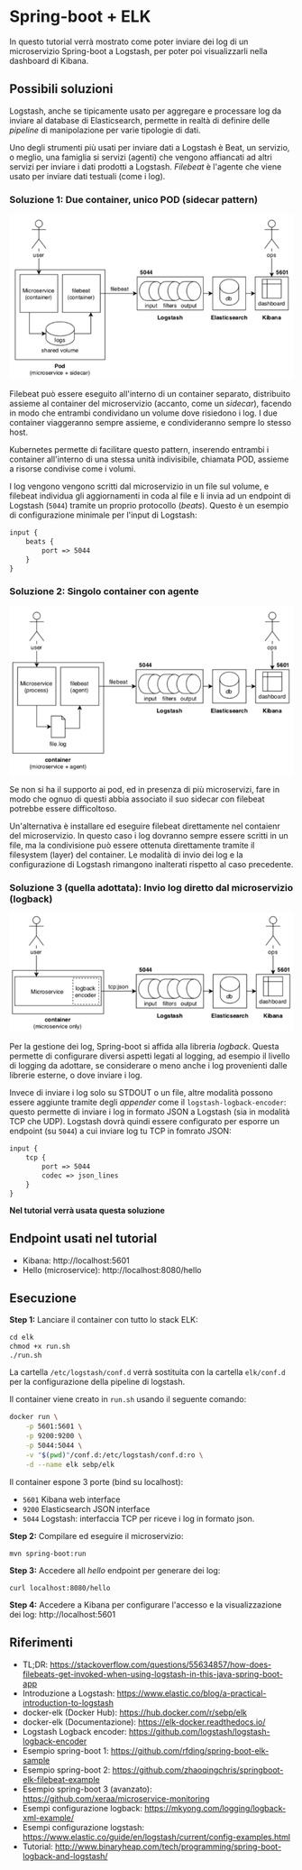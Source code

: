 # Spring-boot + ELK

In questo tutorial verrà mostrato come poter inviare dei log di un microservizio Spring-boot a Logstash, per poter poi visualizzarli nella dashboard di Kibana.

## Possibili soluzioni

Logstash, anche se tipicamente usato per aggregare e processare log da inviare al database di Elasticsearch, permette in realtà di definire delle *pipeline* di manipolazione per varie tipologie di dati.

Uno degli strumenti più usati per inviare dati a Logstash è Beat, un servizio, o meglio, una famiglia si servizi (agenti) che vengono affiancati ad altri servizi per inviare i dati prodotti a Logstash. *Filebeat* è l'agente che viene usato per inviare dati testuali (come i log).

### Soluzione 1: Due container, unico POD (sidecar pattern)

![soluzione con pod](docs/img1_pod.png)

Filebeat può essere eseguito all'interno di un container separato, distribuito assieme al container del microservizio (accanto, come un *sidecar*), facendo in modo che entrambi condividano un volume dove risiedono i log. I due container viaggeranno sempre assieme, e condivideranno sempre lo stesso host.

Kubernetes permette di facilitare questo pattern, inserendo entrambi i container all'interno di una stessa unità indivisibile, chiamata POD, assieme a risorse condivise come i volumi.

I log vengono vengono scritti dal microservizio in un file sul volume, e filebeat individua gli aggiornamenti in coda al file e li invia ad un endpoint di Logstash (`5044`) tramite un proprio protocollo (*beats*). Questo è un esempio di configurazione minimale per l'input di Logstash:

```text
input {
	beats {
		port => 5044
	}
}
```

### Soluzione 2: Singolo container con agente

![soluzione con pod](docs/img2_container.png)

Se non si ha il supporto ai pod, ed in presenza di più microservizi, fare in modo che ognuo di questi abbia associato il suo sidecar con filebeat potrebbe essere difficoltoso.

Un'alternativa è installare ed eseguire filebeat direttamente nel contaienr del microservizio. In questo caso i log dovranno sempre essere scritti in un file, ma la condivisione può essere ottenuta direttamente tramite il filesystem (layer) del container. Le modalità di invio dei log e la configurazione di Logstash rimangono inalterati rispetto al caso precedente. 

### Soluzione 3 (quella adottata): Invio log diretto dal microservizio (logback)

![soluzione con pod](docs/img3_logback.png)

Per la gestione dei log, Spring-boot si affida alla libreria *logback*. Questa permette di configurare diversi aspetti legati al logging, ad esempio il livello di logging da adottare, se considerare o meno anche i log provenienti dalle librerie esterne, o dove inviare i log.

Invece di inviare i log solo su STDOUT o un file, altre modalità possono essere aggiunte tramite degli *appender* come il `logstash-logback-encoder`: questo permette di inviare i log in formato JSON a Logstash (sia in modalità TCP che UDP). Logstash dovrà quindi essere configurato per esporre un endpoint (su `5044`) a cui inviare log tu TCP in fomrato JSON:

```text
input {
	tcp {
		port => 5044
		codec => json_lines
	}
}
```

**Nel tutorial verrà usata questa soluzione**

## Endpoint usati nel tutorial

- Kibana: http://localhost:5601
- Hello (microservice): http://localhost:8080/hello

## Esecuzione

**Step 1:** Lanciare il container con tutto lo stack ELK:

```text
cd elk
chmod +x run.sh
./run.sh
```

La cartella `/etc/logstash/conf.d` verrà sostituita con la cartella `elk/conf.d` per la configurazione della pipeline di logstash.

Il container viene creato in `run.sh` usando il seguente comando:

```bash
docker run \
	-p 5601:5601 \
	-p 9200:9200 \
	-p 5044:5044 \
	-v "$(pwd)"/conf.d:/etc/logstash/conf.d:ro \
	-d --name elk sebp/elk
```

Il container espone 3 porte (bind su localhost):
- `5601` Kibana web interface
- `9200` Elasticsearch JSON interface
- `5044` Logstash: interfaccia TCP per riceve i log in formato json.

**Step 2:** Compilare ed eseguire il microservizio:
```text
mvn spring-boot:run
```

**Step 3:** Accedere all *hello* endpoint per generare dei log:
```text
curl localhost:8080/hello
```

**Step 4:** Accedere a Kibana per configurare l'accesso e la visualizzazione dei log: http://localhost:5601

## Riferimenti
- TL;DR: https://stackoverflow.com/questions/55634857/how-does-filebeats-get-invoked-when-using-logstash-in-this-java-spring-boot-app
- Introduzione a Logstash: https://www.elastic.co/blog/a-practical-introduction-to-logstash
- docker-elk (Docker Hub): https://hub.docker.com/r/sebp/elk
- docker-elk (Documentazione): https://elk-docker.readthedocs.io/
- Logstash Logback encoder: https://github.com/logstash/logstash-logback-encoder 
- Esempio spring-boot 1: https://github.com/rfding/spring-boot-elk-sample
- Esempio spring-boot 2: https://github.com/zhaoqingchris/springboot-elk-filebeat-example
- Esempio spring-boot 3 (avanzato):
https://github.com/xeraa/microservice-monitoring
- Esempi configurazione logback: https://mkyong.com/logging/logback-xml-example/
- Esempi configurazione logstash: https://www.elastic.co/guide/en/logstash/current/config-examples.html
- Tutorial: http://www.binaryheap.com/tech/programming/spring-boot-logback-and-logstash/
